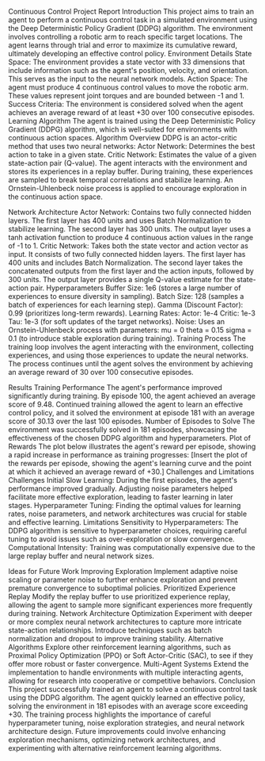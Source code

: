 Continuous Control Project Report
Introduction
This project aims to train an agent to perform a continuous control task in a simulated environment using the Deep Deterministic Policy Gradient (DDPG) algorithm. The environment involves controlling a robotic arm to reach specific target locations. The agent learns through trial and error to maximize its cumulative reward, ultimately developing an effective control policy.
Environment Details
State Space: The environment provides a state vector with 33 dimensions that include information such as the agent's position, velocity, and orientation. This serves as the input to the neural network models.
Action Space: The agent must produce 4 continuous control values to move the robotic arm. These values represent joint torques and are bounded between -1 and 1.
Success Criteria: The environment is considered solved when the agent achieves an average reward of at least +30 over 100 consecutive episodes.
Learning Algorithm
The agent is trained using the Deep Deterministic Policy Gradient (DDPG) algorithm, which is well-suited for environments with continuous action spaces.
Algorithm Overview
DDPG is an actor-critic method that uses two neural networks:
Actor Network: Determines the best action to take in a given state.
Critic Network: Estimates the value of a given state-action pair (Q-value).
The agent interacts with the environment and stores its experiences in a replay buffer. During training, these experiences are sampled to break temporal correlations and stabilize learning. An Ornstein-Uhlenbeck noise process is applied to encourage exploration in the continuous action space.


Network Architecture
Actor Network:
Contains two fully connected hidden layers. The first layer has 400 units and uses Batch Normalization to stabilize learning. The second layer has 300 units.
The output layer uses a tanh activation function to produce 4 continuous action values in the range of -1 to 1.
Critic Network:
Takes both the state vector and action vector as input. It consists of two fully connected hidden layers. The first layer has 400 units and includes Batch Normalization. The second layer takes the concatenated outputs from the first layer and the action inputs, followed by 300 units.
The output layer provides a single Q-value estimate for the state-action pair.
Hyperparameters
Buffer Size: 1e6 (stores a large number of experiences to ensure diversity in sampling).
Batch Size: 128 (samples a batch of experiences for each learning step).
Gamma (Discount Factor): 0.99 (prioritizes long-term rewards).
Learning Rates:
Actor: 1e-4
Critic: 1e-3
Tau: 1e-3 (for soft updates of the target networks).
Noise: Uses an Ornstein-Uhlenbeck process with parameters:
mu = 0
theta = 0.15
sigma = 0.1 (to introduce stable exploration during training).
Training Process
The training loop involves the agent interacting with the environment, collecting experiences, and using those experiences to update the neural networks. The process continues until the agent solves the environment by achieving an average reward of 30 over 100 consecutive episodes.



Results
Training Performance
The agent's performance improved significantly during training. By episode 100, the agent achieved an average score of 9.48. Continued training allowed the agent to learn an effective control policy, and it solved the environment at episode 181 with an average score of 30.13 over the last 100 episodes.
Number of Episodes to Solve
The environment was successfully solved in 181 episodes, showcasing the effectiveness of the chosen DDPG algorithm and hyperparameters.
Plot of Rewards
The plot below illustrates the agent's reward per episode, showing a rapid increase in performance as training progresses:
[Insert the plot of the rewards per episode, showing the agent's learning curve and the point at which it achieved an average reward of +30.]
Challenges and Limitations
Challenges
Initial Slow Learning: During the first episodes, the agent's performance improved gradually. Adjusting noise parameters helped facilitate more effective exploration, leading to faster learning in later stages.
Hyperparameter Tuning: Finding the optimal values for learning rates, noise parameters, and network architectures was crucial for stable and effective learning.
Limitations
Sensitivity to Hyperparameters: The DDPG algorithm is sensitive to hyperparameter choices, requiring careful tuning to avoid issues such as over-exploration or slow convergence.
Computational Intensity: Training was computationally expensive due to the large replay buffer and neural network sizes.

Ideas for Future Work
Improving Exploration
Implement adaptive noise scaling or parameter noise to further enhance exploration and prevent premature convergence to suboptimal policies.
Prioritized Experience Replay
Modify the replay buffer to use prioritized experience replay, allowing the agent to sample more significant experiences more frequently during training.
Network Architecture Optimization
Experiment with deeper or more complex neural network architectures to capture more intricate state-action relationships.
Introduce techniques such as batch normalization and dropout to improve training stability.
Alternative Algorithms
Explore other reinforcement learning algorithms, such as Proximal Policy Optimization (PPO) or Soft Actor-Critic (SAC), to see if they offer more robust or faster convergence.
Multi-Agent Systems
Extend the implementation to handle environments with multiple interacting agents, allowing for research into cooperative or competitive behaviors.
Conclusion
This project successfully trained an agent to solve a continuous control task using the DDPG algorithm. The agent quickly learned an effective policy, solving the environment in 181 episodes with an average score exceeding +30. The training process highlights the importance of careful hyperparameter tuning, noise exploration strategies, and neural network architecture design. Future improvements could involve enhancing exploration mechanisms, optimizing network architectures, and experimenting with alternative reinforcement learning algorithms.


